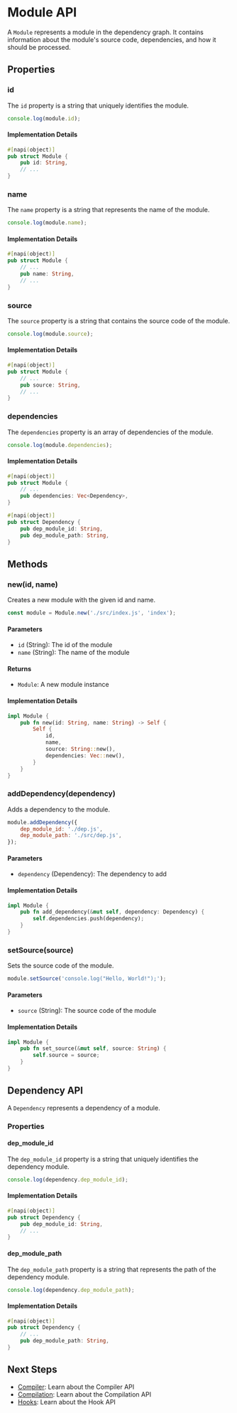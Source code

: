 # Module API

A `Module` represents a module in the dependency graph. It contains information about the module's source code, dependencies, and how it should be processed.

## Properties

### id

The `id` property is a string that uniquely identifies the module.

```javascript
console.log(module.id);
```

#### Implementation Details

```rust
#[napi(object)]
pub struct Module {
    pub id: String,
    // ...
}
```

### name

The `name` property is a string that represents the name of the module.

```javascript
console.log(module.name);
```

#### Implementation Details

```rust
#[napi(object)]
pub struct Module {
    // ...
    pub name: String,
    // ...
}
```

### source

The `source` property is a string that contains the source code of the module.

```javascript
console.log(module.source);
```

#### Implementation Details

```rust
#[napi(object)]
pub struct Module {
    // ...
    pub source: String,
    // ...
}
```

### dependencies

The `dependencies` property is an array of dependencies of the module.

```javascript
console.log(module.dependencies);
```

#### Implementation Details

```rust
#[napi(object)]
pub struct Module {
    // ...
    pub dependencies: Vec<Dependency>,
}

#[napi(object)]
pub struct Dependency {
    pub dep_module_id: String,
    pub dep_module_path: String,
}
```

## Methods

### new(id, name)

Creates a new module with the given id and name.

```javascript
const module = Module.new('./src/index.js', 'index');
```

#### Parameters

- `id` (String): The id of the module
- `name` (String): The name of the module

#### Returns

- `Module`: A new module instance

#### Implementation Details

```rust
impl Module {
    pub fn new(id: String, name: String) -> Self {
        Self {
            id,
            name,
            source: String::new(),
            dependencies: Vec::new(),
        }
    }
}
```

### addDependency(dependency)

Adds a dependency to the module.

```javascript
module.addDependency({
    dep_module_id: './dep.js',
    dep_module_path: './src/dep.js',
});
```

#### Parameters

- `dependency` (Dependency): The dependency to add

#### Implementation Details

```rust
impl Module {
    pub fn add_dependency(&mut self, dependency: Dependency) {
        self.dependencies.push(dependency);
    }
}
```

### setSource(source)

Sets the source code of the module.

```javascript
module.setSource('console.log("Hello, World!");');
```

#### Parameters

- `source` (String): The source code of the module

#### Implementation Details

```rust
impl Module {
    pub fn set_source(&mut self, source: String) {
        self.source = source;
    }
}
```

## Dependency API

A `Dependency` represents a dependency of a module.

### Properties

#### dep_module_id

The `dep_module_id` property is a string that uniquely identifies the dependency module.

```javascript
console.log(dependency.dep_module_id);
```

#### Implementation Details

```rust
#[napi(object)]
pub struct Dependency {
    pub dep_module_id: String,
    // ...
}
```

#### dep_module_path

The `dep_module_path` property is a string that represents the path of the dependency module.

```javascript
console.log(dependency.dep_module_path);
```

#### Implementation Details

```rust
#[napi(object)]
pub struct Dependency {
    // ...
    pub dep_module_path: String,
}
```

## Next Steps

- [Compiler](/api/compiler): Learn about the Compiler API
- [Compilation](/api/compilation): Learn about the Compilation API
- [Hooks](/api/hooks): Learn about the Hook API

